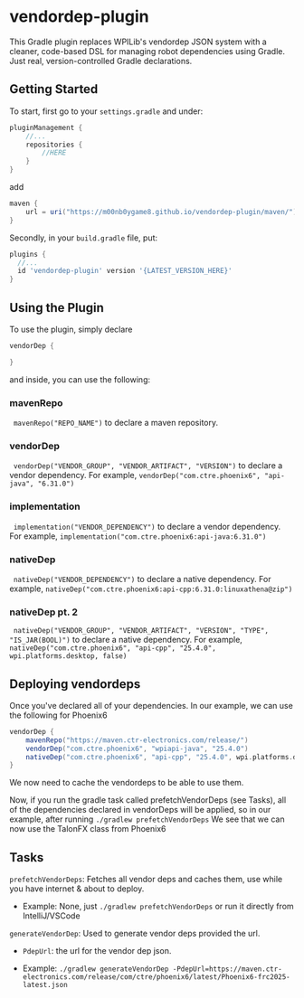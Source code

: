 # vendordep-plugin

This Gradle plugin replaces WPILib's vendordep JSON system with a cleaner, code-based DSL for managing robot dependencies using Gradle. Just real, version-controlled Gradle declarations.

## Getting Started
To start, first go to your ``` settings.gradle ``` and under:
```gradle
pluginManagement {
    //...
    repositories {
        //HERE
    }
}
```
add
``` gradle
maven {
    url = uri("https://m00nb0ygame8.github.io/vendordep-plugin/maven/")
}
```

Secondly, in your ``` build.gradle ``` file, put:
```gradle
plugins {
  //...
  id 'vendordep-plugin' version '{LATEST_VERSION_HERE}'
}
```

## Using the Plugin
To use the plugin, simply declare
```gradle
vendorDep {

}
```
and inside, you can use the following:
### mavenRepo
``` mavenRepo("REPO_NAME")``` to declare a maven repository.
### vendorDep
``` vendorDep("VENDOR_GROUP", "VENDOR_ARTIFACT", "VERSION")``` to declare a vendor dependency. For example, ``` vendorDep("com.ctre.phoenix6", "api-java", "6.31.0") ```
### implementation
``` implementation("VENDOR_DEPENDENCY")``` to declare a vendor dependency. For example, ``` implementation("com.ctre.phoenix6:api-java:6.31.0") ```
### nativeDep
``` nativeDep("VENDOR_DEPENDENCY")``` to declare a native dependency. For example, ``` nativeDep("com.ctre.phoenix6:api-cpp:6.31.0:linuxathena@zip") ```
### nativeDep pt. 2
``` nativeDep("VENDOR_GROUP", "VENDOR_ARTIFACT", "VERSION", "TYPE", "IS_JAR(BOOL)")``` to declare a native dependency. For example, ``` nativeDep("com.ctre.phoenix6", "api-cpp", "25.4.0", wpi.platforms.desktop, false) ```

## Deploying vendordeps

Once you've declared all of your dependencies. In our example, we can use the following for Phoenix6
```gradle
vendorDep {
    mavenRepo("https://maven.ctr-electronics.com/release/")
    vendorDep("com.ctre.phoenix6", "wpiapi-java", "25.4.0")
    nativeDep("com.ctre.phoenix6", "api-cpp", "25.4.0", wpi.platforms.desktop, false)
}
```
We now need to cache the vendordeps to be able to use them.

Now, if you run the gradle task called prefetchVendorDeps (see Tasks), all of the dependencies declared in vendorDeps will be applied, so in our example, after running
``` ./gradlew prefetchVendorDeps ```
We see that we can now use the TalonFX class from Phoenix6

## Tasks
```prefetchVendorDeps```: Fetches all vendor deps and caches them, use while you have internet & about to deploy. <p>
 - Example: None, just ```./gradlew prefetchVendorDeps``` or run it directly from IntelliJ/VSCode <p>
 
```generateVendorDep```: Used to generate vendor deps provided the url. <p>
 - ```PdepUrl```: the url for the vendor dep json. <p>
 - Example:
```./gradlew generateVendorDep -PdepUrl=https://maven.ctr-electronics.com/release/com/ctre/phoenix6/latest/Phoenix6-frc2025-latest.json```
